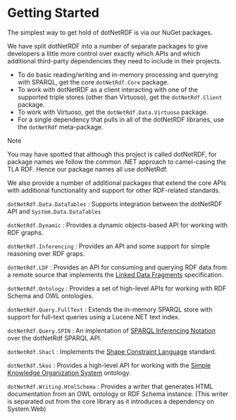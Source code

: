 # Getting Started

The simplest way to get hold of dotNetRDF is via our NuGet packages.

We have split dotNetRDF into a number of separate packages to give developers a little more control over exactly which APIs and which additional third-party dependencies they need to include in their projects.

  * To do basic reading/writing and in-memory processing and querying with SPARQL, get the core `dotNetRdf.Core` package.
  * To work with dotNetRDF as a client interacting with one of the supported triple stores (other than Virtuoso), get the `dotNetRdf.Client` package.
  * To work with Virtuoso, get the `dotNetRdf.Data.Virtuoso` package.
  * For a single dependency that pulls in all of the dotNetRDF libraries, use the `dotNetRdf` meta-package.
  
> [!NOTE]
> You may have spotted that although this project is called dotNetRDF, for package names we follow the common .NET approach to camel-casing the TLA RDF. Hence our package names all use dotNetRdf.

We also provide a number of additional packages that extend the core APIs with additional functionality and support for other RDF-related standards.

  `dotNetRdf.Data.DataTables`
  : Supports integration between the dotNetRDF API and `System.Data.DataTables`
  
  `dotNetRdf.Dynamic`
  : Provides a dynamic objects-based API for working with RDF graphs.
  
  `dotNetRdf.Inferencing`
  : Provides an API and some support for simple reasoning over RDF graps.

  `dotNetRdf.LDF`
  : Provides an API for consuming and querying RDF data from a remote source that implements the [Linked Data Fragments](https://linkeddatafragments.org/) specification.
  
  `dotNetRdf.Ontology`
  : Provides a set of high-level APIs for working with RDF Schema and OWL ontologies.
  
  `dotNetRdf.Query.FullText`
  : Extends the in-memory SPARQL store with support for full-text queries using a Lucene.NET text index.
  
  `dotNetRdf.Query.SPIN`
  : An implentation of [SPARQL Inferencing Notation](https://spinrdf.org/) over the dotNetRdf SPARQL API.
  
  `dotNetRdf.Shacl`
  : Implements the [Shape Constraint Language](https://www.w3.org/TR/shacl/) standard.
  
  `dotNetRdf.Skos`
  : Provides a high-level API for working with the [Simple Knowledge Organization System](https://www.w3.org/2004/02/skos/) ontology.
  
  `dotNetRdf.Writing.HtmlSchema`
  : Provides a writer that generates HTML documentation from an OWL ontology or RDF Schema instance. (This writer is separated out from the core library as it introduces a dependency on System.Web) 